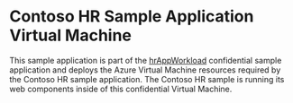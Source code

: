 # Contoso HR Sample Application Virtual Machine

This sample application is part of the [hrAppWorkload](../hrAppWorkload) confidential sample application and deploys the Azure Virtual Machine resources required by the Contoso HR sample application. The Contoso HR sample is running its web components inside of this confidential Virtual Machine.